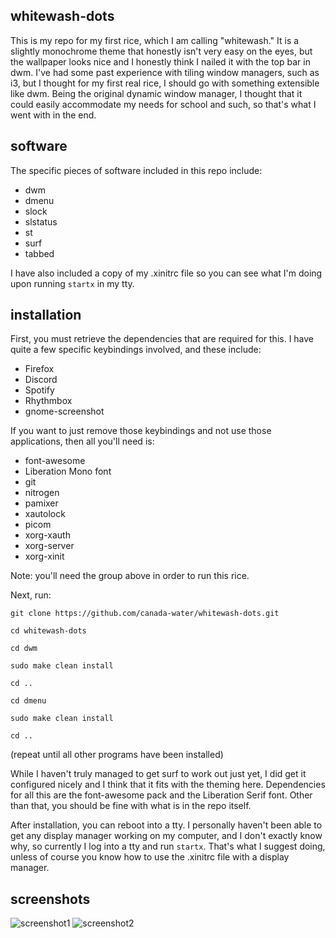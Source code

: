 ## whitewash-dots
This is my repo for my first rice, which I am calling "whitewash." It is a slightly monochrome theme that honestly isn't very easy on the eyes, but the wallpaper looks nice and I honestly think I nailed it with the top bar in dwm. I've had some past experience with tiling window managers, such as i3, but I thought for my first real rice, I should go with something extensible like dwm. Being the original dynamic window manager, I thought that it could easily accommodate my needs for school and such, so that's what I went with in the end. 

## software
The specific pieces of software included in this repo include:

* dwm
* dmenu
* slock
* slstatus
* st
* surf
* tabbed

I have also included a copy of my .xinitrc file so you can see what I'm doing upon running `startx` in my tty.

## installation
First, you must retrieve the dependencies that are required for this. I have quite a few specific keybindings involved, and these include:

* Firefox
* Discord
* Spotify
* Rhythmbox
* gnome-screenshot

If you want to just remove those keybindings and not use those applications, then all you'll need is:

* font-awesome
* Liberation Mono font
* git
* nitrogen
* pamixer
* xautolock
* picom
* xorg-xauth
* xorg-server
* xorg-xinit

Note: you'll need the group above in order to run this rice.

Next, run:

`git clone https://github.com/canada-water/whitewash-dots.git`

`cd whitewash-dots`

`cd dwm`

`sudo make clean install`

`cd ..`

`cd dmenu`

`sudo make clean install`

`cd ..`

(repeat until all other programs have been installed)

While I haven't truly managed to get surf to work out just yet, I did get it configured nicely and I think that it fits with the theming here. Dependencies for all this are the font-awesome pack and the Liberation Serif font. Other than that, you should be fine with what is in the repo itself.

After installation, you can reboot into a tty. I personally haven't been able to get any display manager working on my computer, and I don't exactly know why, so currently I log into a tty and run `startx`. That's what I suggest doing, unless of course you know how to use the .xinitrc file with a display manager.

## screenshots

![screenshot1](https://github.com/canada-water/whitewash-dots/blob/main/screenshots/whitewash1.png)
![screenshot2](https://github.com/canada-water/whitewash-dots/blob/main/screenshots/whitewash2.png)
